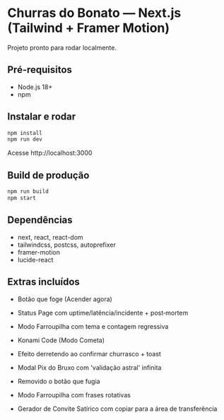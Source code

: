# Churras do Bonato — Next.js (Tailwind + Framer Motion)

Projeto pronto para rodar localmente.

## Pré-requisitos
- Node.js 18+
- npm

## Instalar e rodar
```bash
npm install
npm run dev
```
Acesse http://localhost:3000

## Build de produção
```bash
npm run build
npm start
```

## Dependências
- next, react, react-dom
- tailwindcss, postcss, autoprefixer
- framer-motion
- lucide-react


## Extras incluídos
- Botão que foge (Acender agora)
- Status Page com uptime/latência/incidente + post‑mortem
- Modo Farroupilha com tema e contagem regressiva

- Konami Code (Modo Cometa)
- Efeito derretendo ao confirmar churrasco + toast
- Modal Pix do Bruxo com 'validação astral' infinita
- Removido o botão que fugia

- Modo Farroupilha com frases rotativas
- Gerador de Convite Satírico com copiar para a área de transferência

